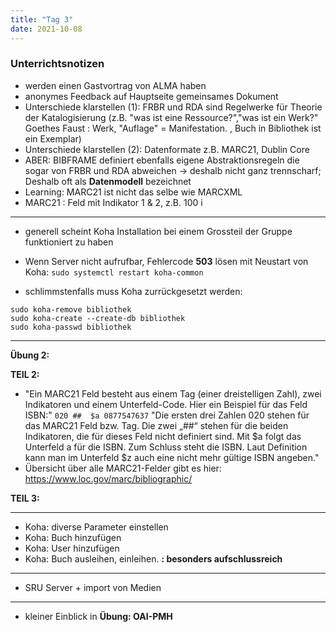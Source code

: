 ```yaml
---
title: "Tag 3"
date: 2021-10-08
---
```


### Unterrichtsnotizen


* werden einen Gastvortrag von ALMA haben
* anonymes Feedback auf Hauptseite gemeinsames Dokument
* Unterschiede klarstellen (1): FRBR und RDA sind Regelwerke für Theorie der Katalogisierung (z.B. "was ist eine Ressource?","was ist ein Werk?"  Goethes Faust : Werk, "Auflage" = Manifestation. , Buch in Bibliothek ist ein Exemplar)
* Unterschiede klarstellen (2): Datenformate z.B. MARC21, Dublin Core
* ABER: BIBFRAME definiert ebenfalls eigene Abstraktionsregeln die sogar von FRBR und RDA abweichen -> deshalb nicht ganz trennscharf; Deshalb oft als **Datenmodell** bezeichnet
* Learning: MARC21 ist nicht das selbe wie MARCXML 
* MARC21 : Feld mit Indikator 1 & 2, z.B. 100 i 

---

* generell scheint Koha Installation bei einem Grossteil der Gruppe funktioniert zu haben
* Wenn Server nicht aufrufbar, Fehlercode **503** lösen mit Neustart von Koha: ```sudo systemctl restart koha-common```

* schlimmstenfalls muss Koha zurrückgesetzt werden:

```
sudo koha-remove bibliothek
sudo koha-create --create-db bibliothek
sudo koha-passwd bibliothek
```

---

**Übung 2:**

**TEIL 2:**

* "Ein MARC21 Feld besteht aus einem Tag (einer dreistelligen Zahl), zwei Indikatoren und einem Unterfeld-Code. Hier ein Beispiel für das Feld ISBN:" ```020 ##  $a 0877547637``` "Die ersten drei Zahlen 020 stehen für das MARC21 Feld bzw. Tag. Die zwei „##“ stehen für die beiden Indikatoren, die für dieses Feld nicht definiert sind. Mit $a folgt das Unterfeld a für die ISBN. Zum Schluss steht die ISBN. Laut Definition kann man im Unterfeld $z auch eine nicht mehr gültige ISBN angeben."
* Übersicht über alle MARC21-Felder gibt es hier: https://www.loc.gov/marc/bibliographic/

**TEIL 3:**

---

* Koha: diverse Parameter einstellen
* Koha: Buch hinzufügen
* Koha: User hinzufügen
* Koha: Buch ausleihen, einleihen. **: besonders aufschlussreich**

---

* SRU Server + import von Medien

---

* kleiner Einblick in **Übung: OAI-PMH**
